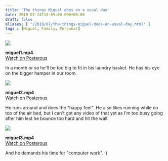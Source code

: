 ```yaml
---
title: 'The things Miguel does on a usual day'
date: 2010-07-24T18:59:00.000+08:00
draft: false
aliases: [ "/2010/07/the-things-miguel-does-on-usual-day.html" ]
tags : [Miguel, Family, Personal]
---
```


  
[![](http://jon.doblados.net/wp-content/uploads/2010/07/frame_0000-300x225.png)](http://showme.doblados.net/the-things-miguel-does-on-a-usual-day)  

  
**miguel1.mp4**  
[Watch on Posterous](http://showme.doblados.net/the-things-miguel-does-on-a-usual-day)  

  

  

  

In a month or so he'll be too big to fit in his laundry basket. He has his eye on the bigger hamper in our room.

  

  
[![](http://jon.doblados.net/wp-content/uploads/2010/07/frame_00001-300x225.png)](http://showme.doblados.net/the-things-miguel-does-on-a-usual-day)  

  
**miguel2.mp4**  
[Watch on Posterous](http://showme.doblados.net/the-things-miguel-does-on-a-usual-day)  

  

  

  

He runs around and does the "happy feet". He also likes running while on top of the air bed, but I can't get any video of that yet as I'm too busy going after him lest he bounce too hard and hit the wall.

  
[![](http://jon.doblados.net/wp-content/uploads/2010/07/frame_00002-300x225.png)](http://showme.doblados.net/the-things-miguel-does-on-a-usual-day)  

  
**miguel3.mp4**  
[Watch on Posterous](http://showme.doblados.net/the-things-miguel-does-on-a-usual-day)  

  

  

  

And he demands his time for "computer work". :)